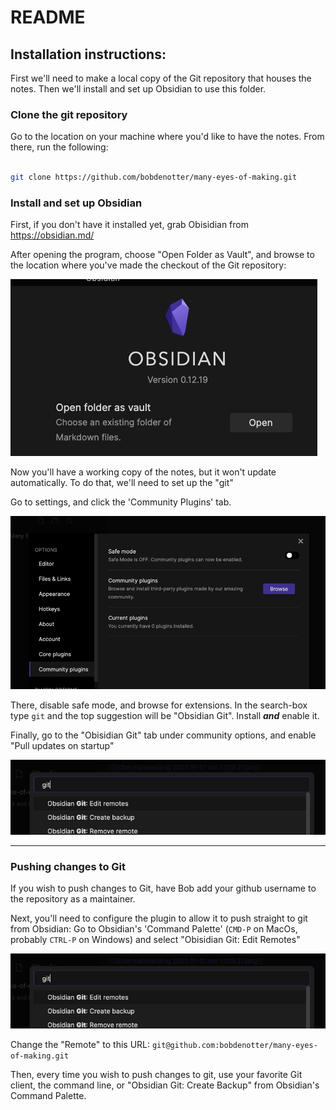 # README

## Installation instructions:  

First we'll need to make a local copy of the Git repository that houses the notes. Then we'll install and set up Obsidian to use this folder.

### Clone the git repository

Go to the location on your machine where you'd like to have the notes. From there, run the following:  

```bash

git clone https://github.com/bobdenotter/many-eyes-of-making.git

```

### Install and set up Obsidian

First, if you don't have it installed yet, grab Obisidian from https://obsidian.md/

After opening the program, choose "Open Folder as Vault", and browse to the location where you've made the checkout of the Git repository:

![](https://raw.githubusercontent.com/bobdenotter/many-eyes-of-making/main/Media/Installation/Schermafbeelding%202021-11-01%20om%2017.09.27.png)

Now you'll have a working copy of the notes, but it won't update automatically. To do that, we'll need to set up the "git" 

Go to settings, and click the 'Community Plugins' tab.

![](https://raw.githubusercontent.com/bobdenotter/many-eyes-of-making/main/Media/Installation/Schermafbeelding%202021-11-01%20om%2017.03.36.png)

There, disable safe mode, and browse for extensions. In the search-box type `git` and the top suggestion will be "Obsidian Git". Install _**and**_ enable it. 

Finally, go to the "Obisidian Git" tab under community options, and enable "Pull updates on startup"

![](https://raw.githubusercontent.com/bobdenotter/many-eyes-of-making/main/Media/Installation/Schermafbeelding%202021-11-01%20om%2017.23.33.png)


---

### Pushing changes to Git

If you wish to push changes to Git, have Bob add your github username to the repository as a maintainer. 

Next, you'll need to configure the plugin to allow it to push straight to git from Obsidian: Go to Obsidian's 'Command Palette' (`CMD-P` on MacOs, probably `CTRL-P` on Windows) and select "Obisidian Git: Edit Remotes"

![](https://raw.githubusercontent.com/bobdenotter/many-eyes-of-making/main/Media/Installation/Schermafbeelding%202021-11-01%20om%2017.23.33.png)


Change the "Remote" to this URL: `git@github.com:bobdenotter/many-eyes-of-making.git`

Then, every time you wish to push changes to git, use your favorite Git client, the command line, or "Obsidian Git: Create Backup" from Obsidian's Command Palette. 